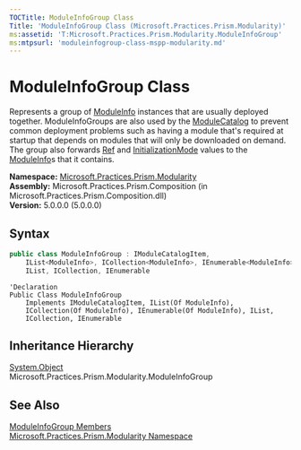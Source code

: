 ```yaml
---
TOCTitle: ModuleInfoGroup Class
Title: 'ModuleInfoGroup Class (Microsoft.Practices.Prism.Modularity)'
ms:assetid: 'T:Microsoft.Practices.Prism.Modularity.ModuleInfoGroup'
ms:mtpsurl: 'moduleinfogroup-class-mspp-modularity.md'
---
```



# ModuleInfoGroup Class

Represents a group of [ModuleInfo](/patterns-practices/reference/moduleinfo-class-mspp-modularity) instances that are usually deployed together. ModuleInfoGroups are also used by the [ModuleCatalog](/patterns-practices/reference/modulecatalog-class-mspp-modularity) to prevent common deployment problems such as having a module that's required at startup that depends on modules that will only be downloaded on demand. The group also forwards [Ref](/patterns-practices/reference/moduleinfogroup-ref-property-mspp-modularity) and [InitializationMode](/patterns-practices/reference/moduleinfogroup-initializationmode-property-mspp-modularity) values to the [ModuleInfo](/patterns-practices/reference/moduleinfo-class-mspp-modularity)s that it contains.

**Namespace:** [Microsoft.Practices.Prism.Modularity](/patterns-practices/reference/mspp-modularity-namespace)<br/>
**Assembly:** Microsoft.Practices.Prism.Composition (in Microsoft.Practices.Prism.Composition.dll)<br/>
**Version:** 5.0.0.0 (5.0.0.0)

## Syntax

```C#
public class ModuleInfoGroup : IModuleCatalogItem, 
	IList<ModuleInfo>, ICollection<ModuleInfo>, IEnumerable<ModuleInfo>, 
	IList, ICollection, IEnumerable
```

```VB
'Declaration
Public Class ModuleInfoGroup
	Implements IModuleCatalogItem, IList(Of ModuleInfo), 
	ICollection(Of ModuleInfo), IEnumerable(Of ModuleInfo), IList, 
	ICollection, IEnumerable
```

## Inheritance Hierarchy

[System.Object](http://msdn.microsoft.com/en-us/library/e5kfa45b)  
Microsoft.Practices.Prism.Modularity.ModuleInfoGroup

## See Also

[ModuleInfoGroup Members](/patterns-practices/reference/moduleinfogroup-members-mspp-modularity)<br/>
[Microsoft.Practices.Prism.Modularity Namespace](/patterns-practices/reference/mspp-modularity-namespace)<br/>